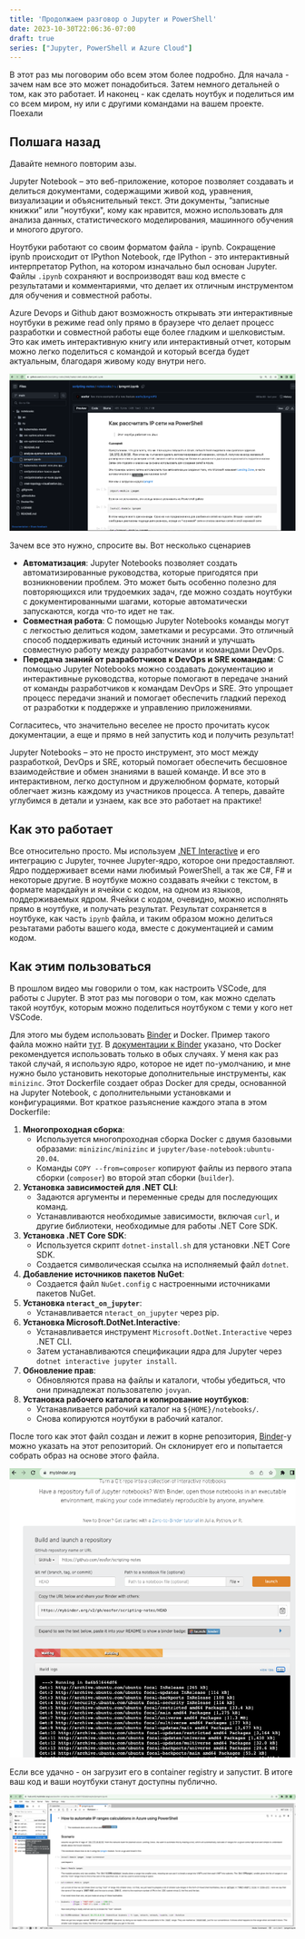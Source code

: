 ```yaml
---
title: 'Продолжаем разговор о Jupyter и PowerShell'
date: 2023-10-30T22:06:36-07:00
draft: true
series: ["Jupyter, PowerShell и Azure Cloud"]
---
```


В этот раз мы поговорим обо всем этом более подробно. Для начала - зачем нам все это может понадобиться. Затем немного детальней о том, как это работает. И наконец - как сделать ноутбук и поделиться им со всем миром, ну или с другими командами на вашем проекте. Поехали

<!--more-->
## Полшага назад

Давайте немного повторим азы. 

Jupyter Notebook – это веб-приложение, которое позволяет создавать и делиться документами, содержащими живой код, уравнения, визуализации и объяснительный текст. Эти документы, ”записные книжки” или "ноутбуки", кому как нравится, можно использовать для анализа данных, статистического моделирования, машинного обучения и многого другого.

Ноутбуки работают со своим форматом файла - ipynb. Сокращение ipynb происходит от IPython Notebook, где IPython - это интерактивный интерпретатор Python, на котором изначально был основан Jupyter. Файлы `.ipynb` сохраняют и воспроизводят ваш код вместе с результатами и комментариями, что делает их отличным инструментом для обучения и совместной работы.

Azure Devops и Github дают  возможность открывать эти интерактивные ноутбуки в режиме read only прямо в браузере что делает процесс разработки и совместной работы еще более гладким и шелковистым. Это как иметь интерактивную книгу или интерактивный отчет, которым можно легко поделиться с командой и который всегда будет актуальным, благодаря живому коду внутри него.

![ipynb-on-github](image.png)

Зачем все это нужно, спросите вы. Вот несколько сценариев

- **Автоматизация**: Jupyter Notebooks позволяет создать автоматизированные руководства, которые пригодятся при возникновении проблем. Это может быть особенно полезно для повторяющихся или трудоемких задач, где можно создать ноутбуки с документированными шагами, которые автоматически запускаются, когда что-то идет не так.
- **Совместная работа**: С помощью Jupyter Notebooks команды могут с легкостью делиться кодом, заметками и ресурсами. Это отличный способ поддерживать единый источник знаний и улучшать совместную работу между разработчиками и командами DevOps.
- **Передача знаний от разработчиков к DevOps и SRE командам**: С помощью Jupyter Notebooks можно создавать документацию и интерактивные руководства, которые помогают в передаче знаний от команды разработчиков к командам DevOps и SRE. Это упрощает процесс передачи знаний и помогает обеспечить гладкий переход от разработки к поддержке и управлению приложениями.

Согласитесь, что значительно веселее не просто прочитать кусок документации, а еще и прямо в ней запустить код и получить результат!

Jupyter Notebooks – это не просто инструмент, это мост между разработкой, DevOps и SRE, который помогает обеспечить бесшовное взаимодействие и обмен знаниями в вашей команде. И все это в интерактивном, легко доступном и дружелюбном формате, который облегчает жизнь каждому из участников процесса. А теперь, давайте углубимся в детали и узнаем, как все это работает на практике!

## Как это работает

Все относительно просто. Мы используем [.NET Interactive](https://github.com/dotnet/interactive) и его интеграцию с Jupyter, точнее Jupyter-ядро, которое они предоставляют. Ядро поддерживает всеми нами любимый PowerShell, а так же C#, F# и некоторые другие. В ноутбуке можно создавать ячейки с текстом, в формате маркдайун и ячейки с кодом, на одном из языков, поддерживаемых ядром. Ячейки с кодом, очевидно, можно исполнять прямо в ноутбуке, и получать результат. Результат сохраняется в ноутбуке, как часть `ipynb` файла, и таким образом можно делиться резьтатами работы вашего кода, вместе с документацией и самим кодом.

## Как этим пользоваться

В прошлом видео мы говорили о том, как настроить VSCode, для работы с Jupyter. В этот раз мы поговори о том, как можно сделать такой ноутбук, которым можно поделиться ноутбуком с теми у кого нет VSCode.

Для этого мы будем использовать [Binder](https://mybinder.org) и Docker. Пример такого файла можно найти [тут](https://github.com/eosfor/scripting-notes/blob/main/Dockerfile). В [документации к Binder](https://mybinder.readthedocs.io/en/latest/tutorials/dockerfile.html) указано, что Docker рекомендуется использовать только в обых случаях. У меня как раз такой случай, я использую ядро, которое не идет по-умолчанию, и мне нужно было установить некоторые дополнительные инструменты, как `minizinc`. Этот Dockerfile создает образ Docker для среды, основанной на Jupyter Notebook, с дополнительными установками и конфигурациями. Вот краткое разъяснение каждого этапа в этом Dockerfile:

1. **Многопроходная сборка**:
   - Используется многопроходная сборка Docker с двумя базовыми образами: `minizinc/minizinc` и `jupyter/base-notebook:ubuntu-20.04`.
   - Команды `COPY --from=composer` копируют файлы из первого этапа сборки (`composer`) во второй этап сборки (`builder`).
2. **Установка зависимостей для .NET CLI**:
   - Задаются аргументы и переменные среды для последующих команд.
   - Устанавливаются необходимые зависимости, включая `curl`, и другие библиотеки, необходимые для работы .NET Core SDK.
3. **Установка .NET Core SDK**:
   - Используется скрипт `dotnet-install.sh` для установки .NET Core SDK.
   - Создается символическая ссылка на исполняемый файл `dotnet`.
4. **Добавление источников пакетов NuGet**:
   - Создается файл `NuGet.config` с настроенными источниками пакетов NuGet.
5. **Установка `nteract_on_jupyter`**:
   - Устанавливается `nteract_on_jupyter` через pip.
6. **Установка Microsoft.DotNet.Interactive**:
   - Устанавливается инструмент `Microsoft.DotNet.Interactive` через .NET CLI.
   - Затем устанавливаются спецификации ядра для Jupyter через `dotnet interactive jupyter install`.
7. **Обновление прав**:
   - Обновляются права на файлы и каталоги, чтобы убедиться, что они принадлежат пользователю `jovyan`.
8. **Установка рабочего каталога и копирование ноутбуков**:
   - Устанавливается рабочий каталог на `${HOME}/notebooks/`.
   - Снова копируются ноутбуки в рабочий каталог.

После того как этот файл создан и лежит в корне репозитория, [Binder](https://mybinder.org)-у можно указать на этот репозиторий. Он склонирует его и попытается собрать образ на основе этого файла. 

![mybindre-build-process](image-1.png)

Если все удачно - он загрузит его в container registry и запустит. В итоге ваш код и ваши ноутбуки станут доступны публично.

![running-notebook](image-2.png)